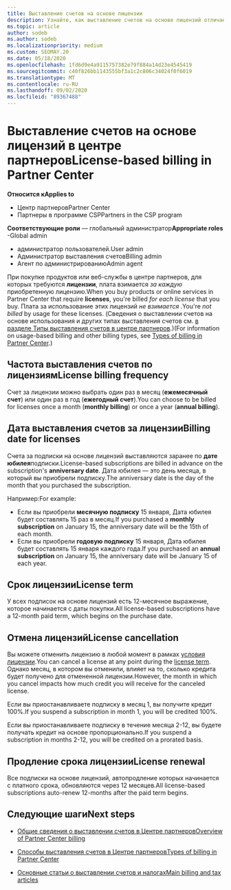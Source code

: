 ```yaml
---
title: Выставление счетов на основе лицензии
description: Узнайте, как выставление счетов на основе лицензий отличается от выставления счетов на основе использования в центре партнеров, включая счета за лицензию (не по использованию лицензий).
ms.topic: article
author: sodeb
ms.author: sodeb
ms.localizationpriority: medium
ms.custom: SEOMAY.20
ms.date: 05/18/2020
ms.openlocfilehash: 1fd6d9e4a9115757382e79f884a14d23e4545419
ms.sourcegitcommit: c40f826bb1143555bf3a1c2c806c34024f0f6019
ms.translationtype: MT
ms.contentlocale: ru-RU
ms.lasthandoff: 09/02/2020
ms.locfileid: "89367488"
---
```

# <a name="license-based-billing-in-partner-center"></a><span data-ttu-id="7c60d-103">Выставление счетов на основе лицензий в центре партнеров</span><span class="sxs-lookup"><span data-stu-id="7c60d-103">License-based billing in Partner Center</span></span>

<span data-ttu-id="7c60d-104">**Относится к**</span><span class="sxs-lookup"><span data-stu-id="7c60d-104">**Applies to**</span></span>

- <span data-ttu-id="7c60d-105">Центр партнеров</span><span class="sxs-lookup"><span data-stu-id="7c60d-105">Partner Center</span></span>
- <span data-ttu-id="7c60d-106">Партнеры в программе CSP</span><span class="sxs-lookup"><span data-stu-id="7c60d-106">Partners in the CSP program</span></span>

<span data-ttu-id="7c60d-107">**Соответствующие роли** — глобальный администратор</span><span class="sxs-lookup"><span data-stu-id="7c60d-107">**Appropriate roles** -Global admin</span></span>
- <span data-ttu-id="7c60d-108">администратор пользователей.</span><span class="sxs-lookup"><span data-stu-id="7c60d-108">User admin</span></span>
- <span data-ttu-id="7c60d-109">Администратор выставления счетов</span><span class="sxs-lookup"><span data-stu-id="7c60d-109">Billing admin</span></span>
- <span data-ttu-id="7c60d-110">Агент по администрированию</span><span class="sxs-lookup"><span data-stu-id="7c60d-110">Admin agent</span></span>

<span data-ttu-id="7c60d-111">При покупке продуктов или веб-службы в центре партнеров, для которых требуются **лицензии**, плата взимается *за каждую* приобретенную лицензию.</span><span class="sxs-lookup"><span data-stu-id="7c60d-111">When you buy products or online services in Partner Center that require **licenses**, you're billed *for each license* that you buy.</span></span> <span data-ttu-id="7c60d-112">Плата за использование этих лицензий *не взимается* .</span><span class="sxs-lookup"><span data-stu-id="7c60d-112">You're *not billed* by usage for these licenses.</span></span> <span data-ttu-id="7c60d-113">(Сведения о выставлении счетов на основе использования и других типах выставления счетов см. [в разделе Типы выставления счетов в центре партнеров](billing-different-types.md).)</span><span class="sxs-lookup"><span data-stu-id="7c60d-113">(For information on usage-based billing and other billing types, see [Types of billing in Partner Center](billing-different-types.md).)</span></span>

## <a name="license-billing-frequency"></a><span data-ttu-id="7c60d-114">Частота выставления счетов по лицензиям</span><span class="sxs-lookup"><span data-stu-id="7c60d-114">License billing frequency</span></span>

<span data-ttu-id="7c60d-115">Счет за лицензии можно выбрать один раз в месяц (**ежемесячный счет**) или один раз в год (**ежегодный счет**).</span><span class="sxs-lookup"><span data-stu-id="7c60d-115">You can choose to be billed for licenses once a month (**monthly billing**) or once a year (**annual billing**).</span></span> 

## <a name="billing-date-for-licenses"></a><span data-ttu-id="7c60d-116">Дата выставления счетов за лицензии</span><span class="sxs-lookup"><span data-stu-id="7c60d-116">Billing date for licenses</span></span>

<span data-ttu-id="7c60d-117">Счета за подписки на основе лицензий выставляются заранее по **дате юбилея**подписки.</span><span class="sxs-lookup"><span data-stu-id="7c60d-117">License-based subscriptions are billed in advance on the subscription's **anniversary date**.</span></span> <span data-ttu-id="7c60d-118">Дата юбилея — это день месяца, в который вы приобрели подписку.</span><span class="sxs-lookup"><span data-stu-id="7c60d-118">The anniversary date is the day of the month that you purchased the subscription.</span></span>

<span data-ttu-id="7c60d-119">Например:</span><span class="sxs-lookup"><span data-stu-id="7c60d-119">For example:</span></span>

- <span data-ttu-id="7c60d-120">Если вы приобрели **месячную подписку** 15 января, Дата юбилея будет составлять 15 раз в месяц.</span><span class="sxs-lookup"><span data-stu-id="7c60d-120">If you purchased a **monthly subscription** on January 15, the anniversary date will be the 15th of each month.</span></span>
- <span data-ttu-id="7c60d-121">Если вы приобрели **годовую подписку** 15 января, Дата юбилея будет составлять 15 января каждого года.</span><span class="sxs-lookup"><span data-stu-id="7c60d-121">If you purchased an **annual subscription** on January 15, the anniversary date will be January 15 of each year.</span></span>

## <a name="license-term"></a><span data-ttu-id="7c60d-122">Срок лицензии</span><span class="sxs-lookup"><span data-stu-id="7c60d-122">License term</span></span>

<span data-ttu-id="7c60d-123">У всех подписок на основе лицензий есть 12-месячное выражение, которое начинается с даты покупки.</span><span class="sxs-lookup"><span data-stu-id="7c60d-123">All license-based subscriptions have a 12-month paid term, which begins on the purchase date.</span></span>

## <a name="license-cancellation"></a><span data-ttu-id="7c60d-124">Отмена лицензий</span><span class="sxs-lookup"><span data-stu-id="7c60d-124">License cancellation</span></span>

<span data-ttu-id="7c60d-125">Вы можете отменить лицензию в любой момент в рамках [условия лицензии](#license-term).</span><span class="sxs-lookup"><span data-stu-id="7c60d-125">You can cancel a license at any point during the [license term](#license-term).</span></span> <span data-ttu-id="7c60d-126">Однако месяц, в котором вы отменили, влияет на то, сколько кредита будет получено для отмененной лицензии.</span><span class="sxs-lookup"><span data-stu-id="7c60d-126">However, the month in which you cancel impacts how much credit you will receive for the canceled license.</span></span>

<span data-ttu-id="7c60d-127">Если вы приостанавливаете подписку в месяц 1, вы получите кредит 100%.</span><span class="sxs-lookup"><span data-stu-id="7c60d-127">If you suspend a subscription in month 1, you will be credited 100%.</span></span>

<span data-ttu-id="7c60d-128">Если вы приостанавливаете подписку в течение месяца 2-12, вы будете получать кредит на основе пропорционально.</span><span class="sxs-lookup"><span data-stu-id="7c60d-128">If you suspend a subscription in months 2-12, you will be credited on a prorated basis.</span></span>

## <a name="license-renewal"></a><span data-ttu-id="7c60d-129">Продление срока лицензии</span><span class="sxs-lookup"><span data-stu-id="7c60d-129">License renewal</span></span>

<span data-ttu-id="7c60d-130">Все подписки на основе лицензий, автопродление которых начинается с платного срока, обновляются через 12 месяцев.</span><span class="sxs-lookup"><span data-stu-id="7c60d-130">All license-based subscriptions auto-renew 12-months after the paid term begins.</span></span>

## <a name="next-steps"></a><span data-ttu-id="7c60d-131">Следующие шаги</span><span class="sxs-lookup"><span data-stu-id="7c60d-131">Next steps</span></span>

- [<span data-ttu-id="7c60d-132">Общие сведения о выставлении счетов в Центре партнеров</span><span class="sxs-lookup"><span data-stu-id="7c60d-132">Overview of Partner Center billing</span></span>](billing-basics.md)

- [<span data-ttu-id="7c60d-133">Способы выставления счетов в Центре партнеров</span><span class="sxs-lookup"><span data-stu-id="7c60d-133">Types of billing in Partner Center</span></span>](billing-different-types.md)

- [<span data-ttu-id="7c60d-134">Основные статьи о выставлении счетов и налогах</span><span class="sxs-lookup"><span data-stu-id="7c60d-134">Main billing and tax articles</span></span>](billing.md)
